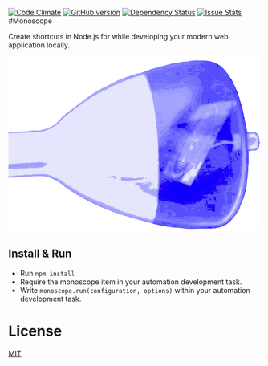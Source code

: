 [![Code Climate](https://codeclimate.com/github/1337programming/monoscope.svg)](https://codeclimate.com/github/1337programming/monoscope)
[![GitHub version](https://badge.fury.io/gh/1337programming%2Fmonoscope.svg)](http://badge.fury.io/gh/1337programming%2Fmonoscope)
[![Dependency Status](https://david-dm.org/1337-programming/angular2.0-App.svg)](https://david-dm.org/1337programming/angular2.0-App)
[![Issue Stats](http://issuestats.com/github/1337-programming/angular2.0-Appr/badge/pr?style=flat)](http://issuestats.com/github/1337-programming/angular2.0-App)
#Monoscope

Create shortcuts in Node.js for while developing your modern web application locally.

![alt tag](https://raw.githubusercontent.com/1337programming/monoscope/master/logo.png)

 
## Install & Run
 * Run `npm install`
 * Require the monoscope item in your automation development task.
 * Write `monoscope.run(configuration, options)` within your automation development task.
 
# License
  [MIT](/LICENSE)
